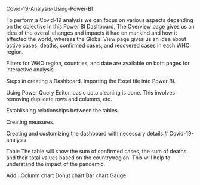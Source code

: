 
Covid-19-Analysis-Using-Power-BI

To perform a Covid-19 analysis we can focus on various aspects depending on the objective
In this Power BI Dashboard, The Overview page gives us an idea of the overall changes and impacts it had on mankind and how it affected the world, 
whereas the Global View page gives us an idea about active cases, deaths, confirmed cases, and recovered cases in each WHO region.

Filters for WHO region, countries, and date are available on both pages for interactive analysis.

Steps in creating a Dashboard.
Importing the Excel file into Power BI.

Using Power Query Editor, basic data cleaning is done. This involves removing duplicate rows and columns,  etc.

Establishing relationships between the tables.

Creating measures.

Creating and customizing the dashboard with necessary details.# Covid-19-analysis

Table
The table will show the sum of confirmed cases, the sum of deaths, and their total values based on the country/region.
This will help to understand the impact of the pandemic.

Add : Column chart 
     Donut chart 
     Bar chart
     Gauge
